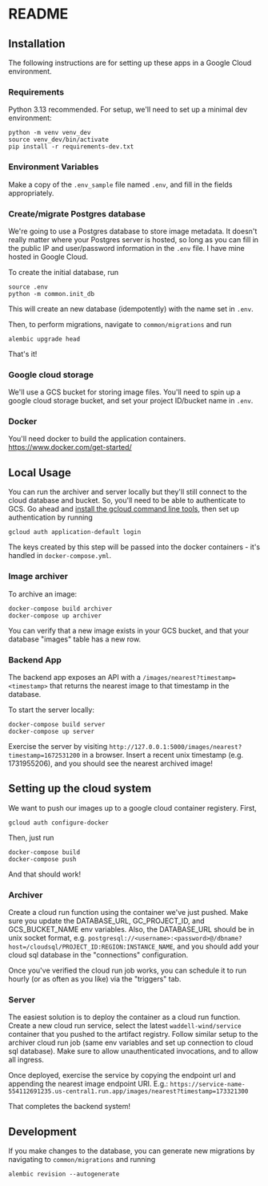 # README

## Installation
The following instructions are for setting up these apps in a Google Cloud environment.
### Requirements
Python 3.13 recommended.  For setup, we'll need to set up a minimal dev environment:
```
python -m venv venv_dev
source venv_dev/bin/activate
pip install -r requirements-dev.txt
```

### Environment Variables
Make a copy of the `.env_sample` file named `.env`, and fill in the fields appropriately.

### Create/migrate Postgres database
We're going to use a Postgres database to store image metadata.  It doesn't really matter where your Postgres server is hosted, so long as you can fill in the public IP and user/password information in the `.env` file.  I have mine hosted in Google Cloud.

To create the initial database, run
```
source .env
python -m common.init_db
```
This will create an new database (idempotently) with the name set in `.env`.

Then, to perform migrations, navigate to `common/migrations` and run
```
alembic upgrade head
```
That's it!

### Google cloud storage
We'll use a GCS bucket for storing image files. You'll need to spin up a google cloud storage bucket, and set your project ID/bucket name in `.env`.

### Docker
You'll need docker to build the application containers.  https://www.docker.com/get-started/

## Local Usage
You can run the archiver and server locally but they'll still connect to the cloud database and bucket.  So, you'll need to be able to authenticate to GCS.  Go ahead and [install the gcloud command line tools](https://cloud.google.com/sdk/docs/install), then set up authentication by running
```
gcloud auth application-default login
```
The keys created by this step will be passed into the docker containers - it's handled in `docker-compose.yml`.


### Image archiver
To archive an image:
```
docker-compose build archiver
docker-compose up archiver
```

You can verify that a new image exists in your GCS bucket, and that your database "images" table has a new row.

### Backend App
The backend app exposes an API with a `/images/nearest?timestamp=<timestamp>` that returns the nearest image to that timestamp in the database.

To start the server locally:
```
docker-compose build server
docker-compose up server
```

Exercise the server by visiting
`http://127.0.0.1:5000/images/nearest?timestamp=1672531200` in a browser.  Insert a recent unix timestamp (e.g. 1731955206), and you should see the nearest archived image!

## Setting up the cloud system
We want to push our images up to a google cloud container registery.  First,
```
gcloud auth configure-docker
```

Then, just run
```
docker-compose build
docker-compose push
```

And that should work!

### Archiver
Create a cloud run function using the container we've just pushed.  Make sure you update the DATABASE_URL, GC_PROJECT_ID, and GCS_BUCKET_NAME env variables.  Also, the DATABASE_URL should be in unix socket format, e.g. `postgresql://<username>:<password>@/dbname?host=/cloudsql/PROJECT_ID:REGION:INSTANCE_NAME`, and you should add your cloud sql database in the "connections" configuration.

Once you've verified the cloud run job works, you can schedule it to run hourly (or as often as you like) via the "triggers" tab.


### Server
The easiest solution is to deploy the container as a cloud run function.  Create a new cloud run service, select the latest `waddell-wind/service` container that you pushed to the artifact registry.  Follow similar setup to the archiver cloud run job (same env variables and set up connection to cloud sql database).  Make sure to allow unauthenticated invocations, and to allow all ingress.

Once deployed, exercise the service by copying the endpoint url and appending the nearest image endpoint URI.  E.g.:
`https://service-name-554112691235.us-central1.run.app/images/nearest?timestamp=173321300`

That completes the backend system!

## Development
If you make changes to the database, you can generate new migrations by navigating to `common/migrations` and running
```
alembic revision --autogenerate
```
